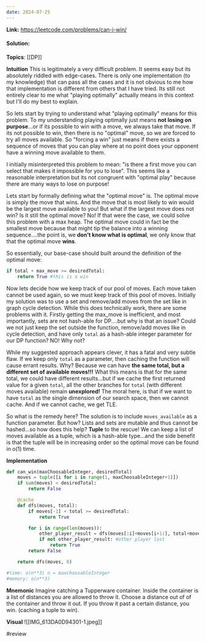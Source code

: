 ```yaml
---
date: 2024-07-25
---
```

**Link:** https://leetcode.com/problems/can-i-win/
#### Solution:

**Topics**: [[DP]]

**Intuition**
This is legitimately a very difficult problem. It seems easy but its absolutely riddled with edge-cases. There is only one implementation (to my knowledge) that can pass all the cases and it is not obvious to me how that implementation is different from others that I have tried. Its still not entirely clear to me what "playing optimally" actually means in this context but I'll do my best to explain. 

So lets start by trying to understand what "playing optimally" means for this problem. To my understanding playing optimally just means **not losing on purpose**...or if its possible to win with a move, we always take that move. If its not possible to win, then there is no "optimal" move, so we are forced to try all moves available. So "forcing a win" just means if there exists a sequence of moves that you can play where at no point does your opponent have a winning move available to them. 

I initially misinterpreted this problem to mean: "is there a first move you can select that makes it impossible for you to lose". This seems like a reasonable interpretation but its not congruent with "optimal play" because there are many ways to lose on purpose!

Lets start by formally defining what the "optimal move" is. The optimal move is simply the move that wins. And the move that is most likely to win would be the largest move available to you! But what if the largest move does not win? Is it still the optimal move? No! If that were the case, we could solve this problem with a max heap. The optimal move could in fact be the smallest move because that might tip the balance into a winning sequence....the point is, we **don't know what is optimal**, we only know that that the optimal move **wins**. 

So essentially, our base-case should built around the definition of the optimal move: 

```python
if total + max_move >= desiredTotal:
	return True #this is a win
```

Now lets decide how we keep track of our pool of moves. Each move taken cannot be used again, so we must keep track of this pool of moves. Initially my solution was to use a set and remove/add moves from the set like in graph cycle detection. While this does technically work, there are some problems with it. Firstly getting the max_move is inefficient, and most importantly,  sets are not hash-able for DP....but why is that an issue? Could we not just keep the set outside the function, remove/add moves like in cycle detection, and have only `total` as a hash-able integer parameter for our DP function? NO! Why not?

While my suggested approach appears clever, it has a fatal and very subtle flaw. If we keep only `total` as a parameter, then caching the function will cause errant results. Why? Because we can have **the same total, but a different set of available moves!!!** What this means is that for the same total, we could have different results...but if we cache the first returned value for a given `total`, all the other branches for `total` (with different moves available) remain **unexplored!** The moral here, is that if we want to have `total` as the single dimension of our search space, then we cannot cache. And if we cannot cache, we get TLE. 

So what is the remedy here? The solution is to include `moves_available` as a function parameter. But how? Lists and sets are mutable and thus cannot be hashed...so how does this help? **Tuple** to the rescue! We can keep a list of moves available as a tuple, which is a hash-able type...and the side benefit is that the tuple will be in increasing order so the optimal move can be found in o(1) time. 

**Implementation**
```python
def can_win(maxChoosableInteger, desiredTotal)
	moves = tuple([i for i in range(1, maxChoosableInteger+1)])
	if sum(moves) < desiredTotal:
		return False

	@cache
	def dfs(moves, total):
		if moves[-1] + total >= desiredTotal:
			return True

		for i in range(len(moves)):
			other_player_result = dfs(moves[:i]+moves[i+1:], total+moves[i])
			if not other_player_result: #other player lost
				return True
		return False 

	return dfs(moves, 0)

#time: o(n**3) n = maxchoosableInteger
#memory: o(n**3) 
```

**Mnemonic**
Imagine catching a Tupperware container. Inside the container is a list of distances you are allowed to throw it. Choose a distance out of of the container and throw it out. If  you throw it past a certain distance, you win. (caching a tuple to win). 

**Visual** 
![[IMG_613DA0D94301-1.jpeg]]

#review 


